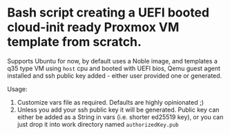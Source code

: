 # Bash script creating a UEFI booted cloud-init ready Proxmox VM template from scratch.

Supports Ubuntu for now, by default uses a Noble image, and templates a q35 type VM using `host` cpu and booted with UEFI bios, Qemu guest agent installed and ssh public key added - either user provided one or generated.

Usage:
1. Customize vars file as required. Defaults are highly opinionated ;)
2. Unless you add your ssh public key it will be generated. Public key  can either be added as a String in vars (i.e. shorter ed25519 key), or you can just drop it into work directory named `authorizedKey.pub`

